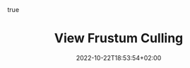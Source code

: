 ---
title: "View Frustum Culling"
date: 2022-10-22T18:53:54+02:00
draft: false
weight: 40
math: true
---